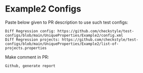 # Example2 Configs
Paste below given to PR description to use such test configs:
```
Diff Regression config: https://github.com/checkstyle/test-configs/blob/main/UniqueProperties/Example2/config.xml
Diff Regression projects: https://github.com/checkstyle/test-configs/blob/main/UniqueProperties/Example2/list-of-projects.properties
```
Make comment in PR:
```
Github, generate report
```
